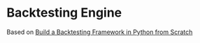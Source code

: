 # Backtesting Engine

Based on [Build a Backtesting Framework in Python from Scratch](https://mayerkrebs.com/building-a-backtesting-framework-in-python-from-scratch/)
